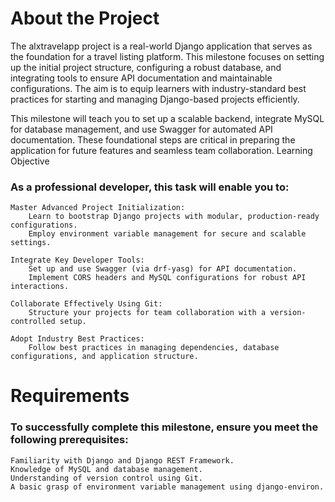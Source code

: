 # About the Project

The alxtravelapp project is a real-world Django application that serves as the foundation for a travel listing platform. This milestone focuses on setting up the initial project structure, configuring a robust database, and integrating tools to ensure API documentation and maintainable configurations. The aim is to equip learners with industry-standard best practices for starting and managing Django-based projects efficiently.

This milestone will teach you to set up a scalable backend, integrate MySQL for database management, and use Swagger for automated API documentation. These foundational steps are critical in preparing the application for future features and seamless team collaboration.
Learning Objective

### As a professional developer, this task will enable you to:

    Master Advanced Project Initialization:
        Learn to bootstrap Django projects with modular, production-ready configurations.
        Employ environment variable management for secure and scalable settings.

    Integrate Key Developer Tools:
        Set up and use Swagger (via drf-yasg) for API documentation.
        Implement CORS headers and MySQL configurations for robust API interactions.

    Collaborate Effectively Using Git:
        Structure your projects for team collaboration with a version-controlled setup.

    Adopt Industry Best Practices:
        Follow best practices in managing dependencies, database configurations, and application structure.

# Requirements

### To successfully complete this milestone, ensure you meet the following prerequisites:

    Familiarity with Django and Django REST Framework.
    Knowledge of MySQL and database management.
    Understanding of version control using Git.
    A basic grasp of environment variable management using django-environ.
